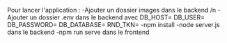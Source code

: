 Pour lancer l'application :
-Ajouter un dossier images dans le backend /n
-Ajouter un dossier .env dans le backend avec 
  DB_HOST=
  DB_USER=
  DB_PASSWORD=
  DB_DATABASE=
  RND_TKN=
-npm install
-node server.js dans le backend
-npm run serve dans le frontend

